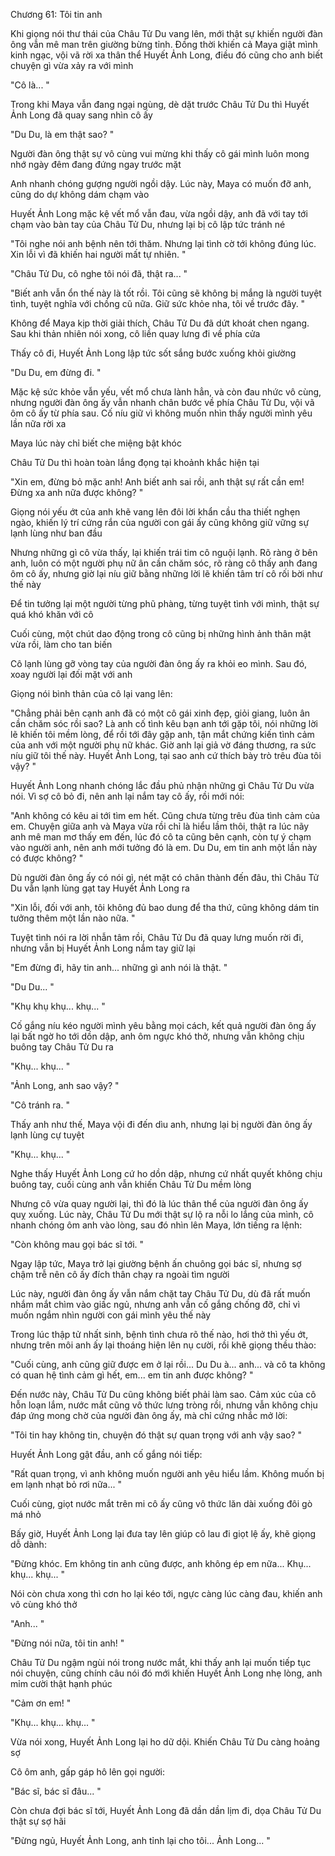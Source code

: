 




Chương 61: Tôi tin anh

Khi giọng nói thư thái của Châu Tử Du vang lên, mới thật sự khiến người đàn ông vẫn mê man trên giường bừng tỉnh. Đồng thời khiến cả Maya giật mình kinh ngạc, vội vã rời xa thân thể Huyết Ảnh Long, điều đó cũng cho anh biết chuyện gì vừa xảy ra với mình

"Cô là... "

Trong khi Maya vẫn đang ngại ngùng, dè dặt trước Châu Tử Du thì Huyết Ảnh Long đã quay sang nhìn cô ấy

"Du Du, là em thật sao? "

Người đàn ông thật sự vô cùng vui mừng khi thấy cô gái mình luôn mong nhớ ngày đêm đang đứng ngay trước mặt

Anh nhanh chóng gượng người ngồi dậy. Lúc này, Maya có muốn đỡ anh, cũng do dự không dám chạm vào

Huyết Ảnh Long mặc kệ vết mổ vẫn đau, vừa ngồi dậy, anh đã với tay tới chạm vào bàn tay của Châu Tử Du, nhưng lại bị cô lập tức tránh né

"Tôi nghe nói anh bệnh nên tới thăm. Nhưng lại tình cờ tới không đúng lúc. Xin lỗi vì đã khiến hai người mất tự nhiên. "

"Châu Tử Du, cô nghe tôi nói đã, thật ra... "

"Biết anh vẫn ổn thế này là tốt rồi. Tôi cũng sẽ không bị mắng là người tuyệt tình, tuyệt nghĩa với chồng cũ nữa. Giữ sức khỏe nha, tôi về trước đây. "

Không để Maya kịp thời giải thích, Châu Tử Du đã dứt khoát chen ngang. Sau khi thản nhiên nói xong, cô liền quay lưng đi về phía cửa

Thấy cô đi, Huyết Ảnh Long lập tức sốt sắng bước xuống khỏi giường

"Du Du, em đừng đi. "


Mặc kệ sức khỏe vẫn yếu, vết mổ chưa lành hẳn, và còn đau nhức vô cùng, nhưng người đàn ông ấy vẫn nhanh chân bước về phía Châu Tử Du, vội vã ôm cô ấy từ phía sau. Cố níu giữ vì không muốn nhìn thấy người mình yêu lần nữa rời xa

Maya lúc này chỉ biết che miệng bật khóc

Châu Tử Du thì hoàn toàn lắng đọng tại khoảnh khắc hiện tại

"Xin em, đừng bỏ mặc anh! Anh biết anh sai rồi, anh thật sự rất cần em! Đừng xa anh nữa được không? "

Giọng nói yếu ớt của anh khẽ vang lên đôi lời khẩn cầu tha thiết nghẹn ngào, khiến lý trí cứng rắn của người con gái ấy cũng không giữ vững sự lạnh lùng như ban đầu

Nhưng những gì cô vừa thấy, lại khiến trái tim cô nguội lạnh. Rõ ràng ở bên anh, luôn có một người phụ nữ ân cần chăm sóc, rõ ràng cô thấy anh đang ôm cô ấy, nhưng giờ lại níu giữ bằng những lời lẽ khiến tâm trí cô rối bời như thế này

Để tin tưởng lại một người từng phũ phàng, từng tuyệt tình với mình, thật sự quá khó khăn với cô

Cuối cùng, một chút dao động trong cô cũng bị những hình ảnh thân mật vừa rồi, làm cho tan biến

Cô lạnh lùng gỡ vòng tay của người đàn ông ấy ra khỏi eo mình. Sau đó, xoay người lại đối mặt với anh

Giọng nói bình thản của cô lại vang lên:

"Chẳng phải bên cạnh anh đã có một cô gái xinh đẹp, giỏi giang, luôn ân cần chăm sóc rồi sao? Là anh cố tình kêu bạn anh tới gặp tôi, nói những lời lẽ khiến tôi mềm lòng, để rồi tới đây gặp anh, tận mắt chứng kiến tình cảm của anh với một người phụ nữ khác. Giờ anh lại giả vờ đáng thương, ra sức níu giữ tôi thế này. Huyết Ảnh Long, tại sao anh cứ thích bày trò trêu đùa tôi vậy? "

Huyết Ảnh Long nhanh chóng lắc đầu phủ nhận những gì Châu Tử Du vừa nói. Vì sợ cô bỏ đi, nên anh lại nắm tay cô ấy, rồi mới nói:

"Anh không có kêu ai tới tìm em hết. Cũng chưa từng trêu đùa tình cảm của em. Chuyện giữa anh và Maya vừa rồi chỉ là hiểu lầm thôi, thật ra lúc nãy anh mê man mơ thấy em đến, lúc đó cô ta cũng bên cạnh, còn tự ý chạm vào người anh, nên anh mới tưởng đó là em. Du Du, em tin anh một lần này có được không? "

Dù người đàn ông ấy có nói gì, nét mặt có chân thành đến đâu, thì Châu Tử Du vẫn lạnh lùng gạt tay Huyết Ảnh Long ra

"Xin lỗi, đối với anh, tôi không đủ bao dung để tha thứ, cũng không dám tin tưởng thêm một lần nào nữa. "

Tuyệt tình nói ra lời nhẫn tâm rồi, Châu Tử Du đã quay lưng muốn rời đi, nhưng vẫn bị Huyết Ảnh Long nắm tay giữ lại

"Em đừng đi, hãy tin anh... những gì anh nói là thật. "

"Du Du... "

"Khụ khụ khụ... khụ... "


Cố gắng níu kéo người mình yêu bằng mọi cách, kết quả người đàn ông ấy lại bất ngờ ho tới dồn dập, anh ôm ngực khó thở, nhưng vẫn không chịu buông tay Châu Tử Du ra

"Khụ... khụ... "

"Ảnh Long, anh sao vậy? "

"Cô tránh ra. "

Thấy anh như thế, Maya vội đi đến dìu anh, nhưng lại bị người đàn ông ấy lạnh lùng cự tuyệt

"Khụ... khụ... "

Nghe thấy Huyết Ảnh Long cứ ho dồn dập, nhưng cứ nhất quyết không chịu buông tay, cuối cùng anh vẫn khiến Châu Tử Du mềm lòng

Nhưng cô vừa quay người lại, thì đó là lúc thân thể của người đàn ông ấy quỵ xuống. Lúc này, Châu Tử Du mới thật sự lộ ra nỗi lo lắng của mình, cô nhanh chóng ôm anh vào lòng, sau đó nhìn lên Maya, lớn tiếng ra lệnh:

"Còn không mau gọi bác sĩ tới. "

Ngay lập tức, Maya trở lại giường bệnh ấn chuông gọi bác sĩ, nhưng sợ chậm trễ nên cô ấy đích thân chạy ra ngoài tìm người

Lúc này, người đàn ông ấy vẫn nắm chặt tay Châu Tử Du, dù đã rất muốn nhắm mắt chìm vào giấc ngủ, nhưng anh vẫn cố gắng chống đỡ, chỉ vì muốn ngắm nhìn người con gái mình yêu thế này

Trong lúc thập tử nhất sinh, bệnh tình chưa rõ thế nào, hơi thở thì yếu ớt, nhưng trên môi anh ấy lại thoáng hiện lên nụ cười, rồi khẽ giọng thều thào:

"Cuối cùng, anh cũng giữ được em ở lại rồi... Du Du à... anh... và cô ta không có quan hệ tình cảm gì hết, em... em tin anh được không? "

Đến nước này, Châu Tử Du cũng không biết phải làm sao. Cảm xúc của cô hỗn loạn lắm, nước mắt cũng vô thức lưng tròng rồi, nhưng vẫn không chịu đáp ứng mong chờ của người đàn ông ấy, mà chỉ cứng nhắc mở lời:

"Tôi tin hay không tin, chuyện đó thật sự quan trọng với anh vậy sao? "

Huyết Ảnh Long gật đầu, anh cố gắng nói tiếp:

"Rất quan trọng, vì anh không muốn người anh yêu hiểu lầm. Không muốn bị em lạnh nhạt bỏ rơi nữa... "

Cuối cùng, giọt nước mắt trên mi cô ấy cũng vô thức lăn dài xuống đôi gò má nhỏ


Bấy giờ, Huyết Ảnh Long lại đưa tay lên giúp cô lau đi giọt lệ ấy, khẽ giọng dỗ dành:

"Đừng khóc. Em không tin anh cũng được, anh không ép em nữa... Khụ... khụ... khụ... "

Nói còn chưa xong thì cơn ho lại kéo tới, ngực càng lúc càng đau, khiến anh vô cùng khó thở

"Anh... "

"Đừng nói nữa, tôi tin anh! "

Châu Tử Du ngậm ngùi nói trong nước mắt, khi thấy anh lại muốn tiếp tục nói chuyện, cũng chính câu nói đó mới khiến Huyết Ảnh Long nhẹ lòng, anh mỉm cười thật hạnh phúc

"Cảm ơn em! "

"Khụ... khụ... khụ... "

Vừa nói xong, Huyết Ảnh Long lại ho dữ dội. Khiến Châu Tử Du càng hoảng sợ

Cô ôm anh, gấp gáp hô lên gọi người:

"Bác sĩ, bác sĩ đâu... "

Còn chưa đợi bác sĩ tới, Huyết Ảnh Long đã dần dần lịm đi, dọa Châu Tử Du thật sự sợ hãi

"Đừng ngủ, Huyết Ảnh Long, anh tỉnh lại cho tôi... Ảnh Long... "




